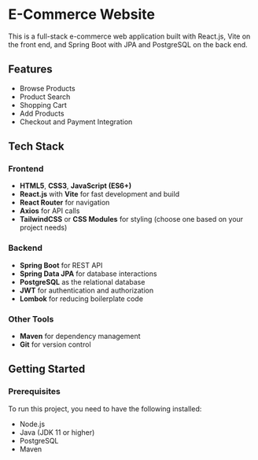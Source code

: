 # E-Commerce Website

This is a full-stack e-commerce web application built with React.js, Vite on the front end, and Spring Boot with JPA and PostgreSQL on the back end.

## Features

- Browse Products
- Product Search
- Shopping Cart
- Add Products
- Checkout and Payment Integration


## Tech Stack

### Frontend
- **HTML5**, **CSS3**, **JavaScript (ES6+)**
- **React.js** with **Vite** for fast development and build
- **React Router** for navigation
- **Axios** for API calls
- **TailwindCSS** or **CSS Modules** for styling (choose one based on your project needs)

### Backend
- **Spring Boot** for REST API
- **Spring Data JPA** for database interactions
- **PostgreSQL** as the relational database
- **JWT** for authentication and authorization
- **Lombok** for reducing boilerplate code

### Other Tools
- **Maven** for dependency management
- **Git** for version control

## Getting Started

### Prerequisites
To run this project, you need to have the following installed:
- Node.js
- Java (JDK 11 or higher)
- PostgreSQL
- Maven



